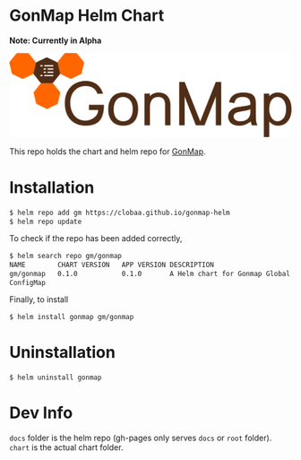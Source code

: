 # GonMap Helm Chart
**Note: Currently in Alpha**

![Logo](https://github.com/clobaa/gonmap/blob/main/logo.svg)

This repo holds the chart and helm repo for [GonMap](https://github.com/clobaa/gonmap).

# Installation
```
$ helm repo add gm https://clobaa.github.io/gonmap-helm
$ helm repo update
```

To check if the repo has been added correctly,
```
$ helm search repo gm/gonmap
NAME      	CHART VERSION	APP VERSION	DESCRIPTION                              
gm/gonmap	0.1.0        	0.1.0      	A Helm chart for Gonmap Global ConfigMap
```

Finally, to install
```
$ helm install gonmap gm/gonmap
```

# Uninstallation
```
$ helm uninstall gonmap
```

# Dev Info
`docs` folder is the helm repo (gh-pages only serves `docs` or `root` folder).
`chart` is the actual chart folder. 